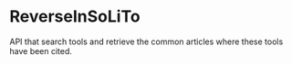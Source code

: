 # ReverseInSoLiTo
API that search tools and retrieve the common articles where these tools have been cited.
